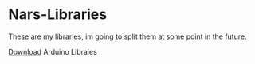 # Nars-Libraries
  These are my libraries, im going to split them at some point in the future.
	
  [Download](https://github.com/Narwhalsss360/Nars-Libraries/raw/master/Library%20Releases/NarsLibraries.zip) Arduino Libraies 
